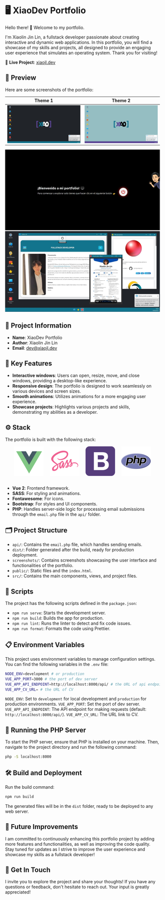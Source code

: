 # 🖥️ XiaoDev Portfolio

Hello there! 👋 Welcome to my portfolio. 

I'm Xiaolin Jin Lin, a fullstack developer passionate about creating interactive and dynamic web applications. In this portfolio, you will find a showcase of my skills and projects, all designed to provide an engaging user experience that simulates an operating system. Thank you for visiting!

🔗 **Live Project**: [xiaojl.dev](https://xiaojl.dev)

## 📸 Preview

Here are some screenshots of the portfolio:

| Theme 1 | Theme 2 |
|---------------|---------------|
| ![Screenshot 1](screenshots/screenshot-1.jpeg) | ![Screenshot 2](screenshots/screenshot-2.jpeg) |

![Screenshot 3](screenshots/screenshot-3.jpeg)
![Screenshot 4](screenshots/screenshot-4.jpeg)

## 📄 Project Information

- **Name**: XiaoDev Portfolio
- **Author**: Xiaolin Jin Lin
- **Email**: [dev@xiaojl.dev](mailto:dev@xiaojl.dev)

## 🌟 Key Features

- **Interactive windows**: Users can open, resize, move, and close windows, providing a desktop-like experience.
- **Responsive design**: The portfolio is designed to work seamlessly on various devices and screen sizes.
- **Smooth animations**: Utilizes animations for a more engaging user experience.
- **Showcase projects**: Highlights various projects and skills, demonstrating my abilities as a developer.

## ⚙️ Stack

The portfolio is built with the following stack:

<div style="display: flex; justify-content: center; align-items: center;">
  <img src="src/assets/icons/vue.png" alt="Vue" style="margin: 0 10px;" />
  <img src="src/assets/icons/sass.png" alt="Sass" style="margin: 0 10px;" />
  <img src="src/assets/icons/bootstrap.png" alt="Bootstrap" style="margin: 0 10px;" />
  <img src="src/assets/icons/php.png" alt="PHP" style="margin: 0 10px;" />
</div>
<br/>

- **Vue 2**: Frontend framework.
- **SASS**: For styling and animations.
- **Fontawesome**: For icons.
- **Bootstrap**: For styles and UI components.
- **PHP**: Handles server-side logic for processing email submissions through the `email.php` file in the `api/` folder.

## 🗂️ Project Structure

- `api/`: Contains the `email.php` file, which handles sending emails.
- `dist/`: Folder generated after the build, ready for production deployment.
- `screenshots/`: Contains screenshots showcasing the user interface and functionalities of the portfolio.
- `public/`: Static files and the `index.html`.
- `src/`: Contains the main components, views, and project files.

## 🚀 Scripts

The project has the following scripts defined in the `package.json`:

- `npm run serve`: Starts the development server.
- `npm run build`: Builds the app for production.
- `npm run lint`: Runs the linter to detect and fix code issues.
- `npm run format`: Formats the code using Prettier.

## 📋 Environment Variables

This project uses environment variables to manage configuration settings. You can find the following variables in the `.env` file:

```bash
NODE_ENV=development # or production
VUE_APP_PORT=3000 # the port of dev server
VUE_APP_API_ENDPOINT=http://localhost:8000/api/ # the URL of api endpoint
VUE_APP_CV_URL= # the URL of CV
```

`NODE_ENV`: Set to `development` for local development and `production` for production environments.
`VUE_APP_PORT`: Set the port of dev server.
`VUE_APP_API_ENDPOINT`: The API endpoint for making requests (default: `http://localhost:8000/api/`).
`VUE_APP_CV_URL`: The URL link to CV.

## 🔌 Running the PHP Server

To start the PHP server, ensure that PHP is installed on your machine. Then, navigate to the project directory and run the following command:

   ```bash
   php -S localhost:8000
   ```

## 🛠️ Build and Deployment

Run the build command:

   ```bash
   npm run build
   ```

The generated files will be in the `dist` folder, ready to be deployed to any web server.

## 🚀 Future Improvements

I am committed to continuously enhancing this portfolio project by adding more features and functionalities, as well as improving the code quality. Stay tuned for updates as I strive to improve the user experience and showcase my skills as a fullstack developer!

## 🤝 Get In Touch

I invite you to explore the project and share your thoughts! If you have any questions or feedback, don't hesitate to reach out. Your input is greatly appreciated!
